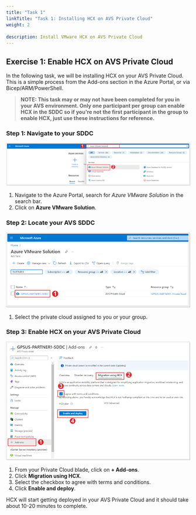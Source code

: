 ```yaml
---
title: "Task 1"
linkTitle: "Task 1: Installing HCX on AVS Private Cloud"
weight: 2

description: Install VMware HCX on AVS Private Cloud
---
```


## **Exercise 1: Enable HCX on AVS Private Cloud**

In the following task, we will be installing HCX on your AVS Private Cloud. This is a simple process from the Add-ons section in the Azure Portal, or via Bicep/ARM/PowerShell.

> **NOTE: This task may or may not have been completed for you in your AVS environment. Only one participant per group can enable HCX in the SDDC so if you're not the first participant in the group to enable HCX, just use these instructions for reference.**

### Step 1: Navigate to your SDDC

![Navigate to your SDDC in Azure portal](Mod2Task1Pic1.png)

1.  Navigate to the Azure Portal, search for *Azure VMware Solution* in the search bar.
2.  Click on **Azure VMware Solution**.

### Step 2: Locate your AVS SDDC

![Locate your AVS SDDC in Azure portal](Mod2Task1Pic2.png)

1. Select the private cloud assigned to you or your group.

### Step 3: Enable HCX on your AVS Private Cloud

![Enable HCX on your AVS Private Cloud](Mod2Task1Pic3.png)

1. From your Private Cloud blade, click on **+ Add-ons**.
2. Click **Migration using HCX**.
3. Select the checkbox to agree with terms and conditions.
4. Click **Enable and deploy**.

HCX will start getting deployed in your AVS Private Cloud and it should take about 10-20 minutes to complete.
